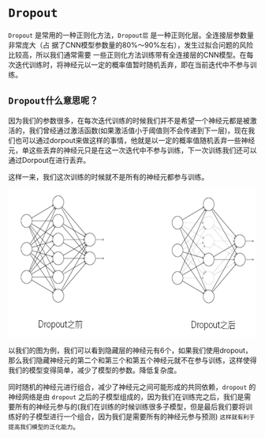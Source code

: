 # `Dropout`

`Dropout` 是常用的一种正则化方法，`Dropout层` 是一种正则化层。全连接层参数量非常庞大（占 据了CNN模型参数量的80%～90%左右），发生过拟合问题的风险比较高，所以我们通常需要 一些正则化方法训练带有全连接层的CNN模型。在每次迭代训练时，将神经元以一定的概率值​ 暂时随机丢弃，即在当前迭代中不参与训练。

## `Dropout什么意思呢？`

因为我们的参数很多，在每次迭代训练的时候我们并不是希望一个神经元都是被激活的，我们曾经通过激活函数(如果激活值小于阈值则不会传递到下一层)，现在我们也可以通过dorpout来做这样的事情，他就是以一定的概率值随机丢弃一些神经元，单这些丢弃的神经元只是在这一次迭代中不参与训练，下一次训练我们还可以通过Dorpout在进行丢弃。

这样一来，我们这次训练的时候就不是所有的神经元都参与训练。

<div align=center><img width="600" height="300" src="./static/dropout.png"/></div>



以我们的图为例，我们可以看到隐藏层的神经元有6个，如果我们使用dropout，那么我们隐藏神经元的第二个和第三个和第五个神经元就不在参与训练，这样使得我们的模型变得简单，减少了模型的参数。降低复杂度。

同时随机的神经元进行组合，减少了神经元之间可能形成的共同依赖，`dropout` 的神经网络是由 `dropout` 之后的子模型组成的，因为我们在训练完之后，我们是需要所有的神经元参与的(我们在训练的时候训练很多子模型，但是最后我们要将训练好的子模型进行一个组合，因为我们是需要所有的神经元参与预测) `这样就有利于提高我们模型的泛化能力`。
